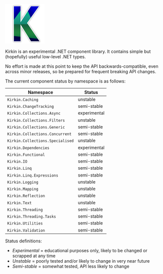 [logo]: https://raw.githubusercontent.com/KirillShlenskiy/Kirkin/master/icons/logo-128.png "Kirkin"
![logo]

Kirkin is an experimental .NET component library. It contains simple but (hopefully) useful low-level .NET types.

No effort is made at this point to keep the API backwards-compatible, even across minor releases, so be prepared for frequent breaking API changes.

The current component status by namespace is as follows:

Namespace | Status
--- | ---
`Kirkin.Caching` | unstable
`Kirkin.ChangeTracking` | semi-stable
`Kirkin.Collections.Async` | experimental
`Kirkin.Collections.Filters` | unstable
`Kirkin.Collections.Generic` | semi-stable
`Kirkin.Collections.Concurrent` | semi-stable
`Kirkin.Collections.Specialised` | unstable
`Kirkin.Dependencies` | experimental
`Kirkin.Functional` | semi-stable
`Kirkin.IO` | semi-stable
`Kirkin.Linq` | semi-stable
`Kirkin.Linq.Expressions` | semi-stable
`Kirkin.Logging` | unstable
`Kirkin.Mapping` | unstable
`Kirkin.Reflection` | unstable
`Kirkin.Text` | unstable
`Kirkin.Threading` | semi-stable
`Kirkin.Threading.Tasks` | semi-stable
`Kirkin.Utilities` | semi-stable
`Kirkin.Validation` | semi-stable

Status definitions:

- *Experimental* = educational purposes only, likely to be changed or scrapped at any time
- *Unstable* = poorly tested and/or likely to change in very near future
- *Semi-stable* = somewhat tested, API less likely to change
